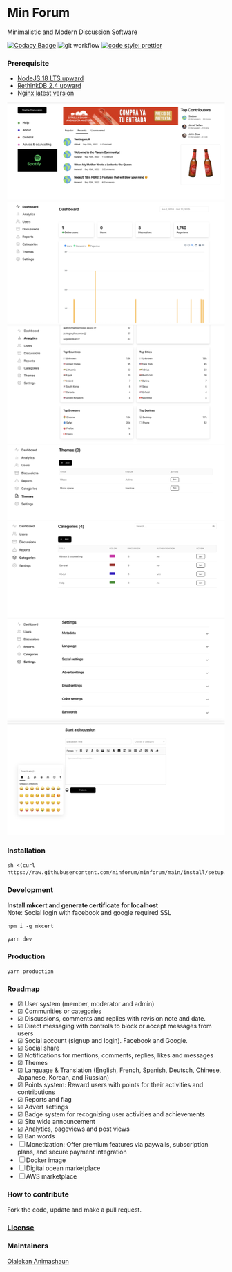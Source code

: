 # Min Forum

Minimalistic and Modern Discussion Software

[![Codacy Badge](https://app.codacy.com/project/badge/Grade/f1eea1b57fb84f7e815a0fdb563d1efe)](https://app.codacy.com/gh/minforum/minforum/dashboard?utm_source=gh&utm_medium=referral&utm_content=&utm_campaign=Badge_grade)
![git workflow](https://github.com/minforum/minforum/actions/workflows/main.yml/badge.svg?branch=main)
[![code style: prettier](https://img.shields.io/badge/code_style-prettier-ff69b4.svg?style=flat-square)](https://github.com/prettier/prettier)

### Prerequisite

- [NodeJS 18 LTS upward](https://github.com/nvm-sh/nvm/blob/master/README.md)
- [RethinkDB 2.4 upward](https://rethinkdb.com/docs/install/)
- [Nginx latest version]()

![image5](./public/screenshots/5.png)
![image1](./public/screenshots/1.png)
![image1-1](./public/screenshots/1-1.png)
![image1-2](./public/screenshots/1-2.png)
![image2](./public//screenshots/2.png)
![image3](./public//screenshots/3.png)
![image6](./public//screenshots/6.png)

### Installation

```
sh <(curl https://raw.githubusercontent.com/minforum/minforum/main/install/setup.sh)
```

### Development

**Install mkcert and generate certificate for localhost**
<br />
Note: Social login with facebook and google required SSL

```
npm i -g mkcert
```

```
yarn dev
```

### Production

```
yarn production
```

### Roadmap

- &#x2611; User system (member, moderator and admin)
- &#x2611; Communities or categories
- &#x2611; Discussions, comments and replies with revision note and date.
- &#x2611; Direct messaging with controls to block or accept messages from users
- &#x2611; Social account (signup and login). Facebook and Google.
- &#x2611; Social share
- &#x2611; Notifications for mentions, comments, replies, likes and messages
- &#x2611; Themes
- &#x2611; Language & Translation (English, French, Spanish, Deutsch, Chinese, Japanese, Korean, and Russian)
- &#x2611; Points system: Reward users with points for their activities and contributions
- &#x2611; Reports and flag
- &#x2611; Advert settings
- &#x2611; Badge system for recognizing user activities and achievements
- &#x2611; Site wide announcement
- &#x2611; Analytics, pageviews and post views
- &#x2611; Ban words
- &#x2610; Monetization: Offer premium features via paywalls, subscription plans, and secure payment integration
- &#x2610; Docker image
- &#x2610; Digital ocean marketplace
- &#x2610; AWS marketplace

### How to contribute

Fork the code, update and make a pull request.

### [License](LICENSE)

### Maintainers

[Olalekan Animashaun](https://github.com/kimolalekan)

